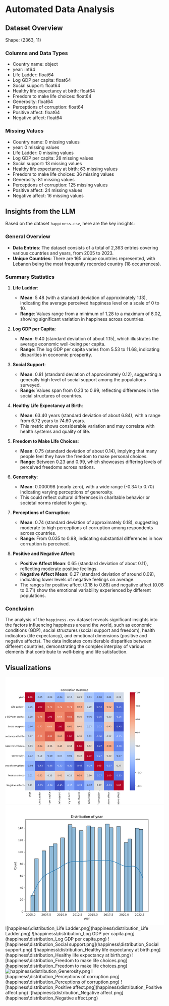 # Automated Data Analysis

## Dataset Overview
Shape: (2363, 11)

### Columns and Data Types
- Country name: object
- year: int64
- Life Ladder: float64
- Log GDP per capita: float64
- Social support: float64
- Healthy life expectancy at birth: float64
- Freedom to make life choices: float64
- Generosity: float64
- Perceptions of corruption: float64
- Positive affect: float64
- Negative affect: float64

### Missing Values
- Country name: 0 missing values
- year: 0 missing values
- Life Ladder: 0 missing values
- Log GDP per capita: 28 missing values
- Social support: 13 missing values
- Healthy life expectancy at birth: 63 missing values
- Freedom to make life choices: 36 missing values
- Generosity: 81 missing values
- Perceptions of corruption: 125 missing values
- Positive affect: 24 missing values
- Negative affect: 16 missing values

## Insights from the LLM
Based on the dataset `happiness.csv`, here are the key insights:

### General Overview

- **Data Entries**: The dataset consists of a total of 2,363 entries covering various countries and years, from 2005 to 2023.
- **Unique Countries**: There are 165 unique countries represented, with Lebanon being the most frequently recorded country (18 occurrences).

### Summary Statistics

1. **Life Ladder**:
   - **Mean**: 5.48 (with a standard deviation of approximately 1.13), indicating the average perceived happiness level on a scale of 0 to 10.
   - **Range**: Values range from a minimum of 1.28 to a maximum of 8.02, showing significant variation in happiness across countries.

2. **Log GDP per Capita**:
   - **Mean**: 9.40 (standard deviation of about 1.15), which illustrates the average economic well-being per capita.
   - **Range**: The log GDP per capita varies from 5.53 to 11.68, indicating disparities in economic prosperity.

3. **Social Support**:
   - **Mean**: 0.81 (standard deviation of approximately 0.12), suggesting a generally high level of social support among the populations surveyed.
   - **Range**: Values span from 0.23 to 0.99, reflecting differences in the social structures of countries.

4. **Healthy Life Expectancy at Birth**:
   - **Mean**: 63.40 years (standard deviation of about 6.84), with a range from 6.72 years to 74.60 years.
   - This metric shows considerable variation and may correlate with health systems and quality of life.

5. **Freedom to Make Life Choices**:
   - **Mean**: 0.75 (standard deviation of about 0.14), implying that many people feel they have the freedom to make personal choices.
   - **Range**: Between 0.23 and 0.99, which showcases differing levels of perceived freedoms across nations.

6. **Generosity**:
   - **Mean**: 0.000098 (nearly zero), with a wide range (-0.34 to 0.70) indicating varying perceptions of generosity.
   - This could reflect cultural differences in charitable behavior or societal norms related to giving.

7. **Perceptions of Corruption**:
   - **Mean**: 0.74 (standard deviation of approximately 0.18), suggesting moderate to high perceptions of corruption among respondents across countries.
   - **Range**: From 0.035 to 0.98, indicating substantial differences in how corruption is perceived.

8. **Positive and Negative Affect**:
   - **Positive Affect Mean**: 0.65 (standard deviation of about 0.11), reflecting moderate positive feelings.
   - **Negative Affect Mean**: 0.27 (standard deviation of around 0.09), indicating lower levels of negative feelings on average.
   - The ranges for positive affect (0.18 to 0.88) and negative affect (0.08 to 0.71) show the emotional variability experienced by different populations.

### Conclusion

The analysis of the `happiness.csv` dataset reveals significant insights into the factors influencing happiness around the world, such as economic conditions (GDP), social structures (social support and freedom), health indicators (life expectancy), and emotional dimensions (positive and negative affects). The data indicates considerable disparities between different countries, demonstrating the complex interplay of various elements that contribute to well-being and life satisfaction.

## Visualizations
![happiness\correlation_heatmap.png](happiness\correlation_heatmap.png)
![happiness\distribution_year.png](happiness\distribution_year.png)
![happiness\distribution_Life Ladder.png](happiness\distribution_Life Ladder.png)
![happiness\distribution_Log GDP per capita.png](happiness\distribution_Log GDP per capita.png)
![happiness\distribution_Social support.png](happiness\distribution_Social support.png)
![happiness\distribution_Healthy life expectancy at birth.png](happiness\distribution_Healthy life expectancy at birth.png)
![happiness\distribution_Freedom to make life choices.png](happiness\distribution_Freedom to make life choices.png)
![happiness\distribution_Generosity.png](happiness\distribution_Generosity.png)
![happiness\distribution_Perceptions of corruption.png](happiness\distribution_Perceptions of corruption.png)
![happiness\distribution_Positive affect.png](happiness\distribution_Positive affect.png)
![happiness\distribution_Negative affect.png](happiness\distribution_Negative affect.png)
